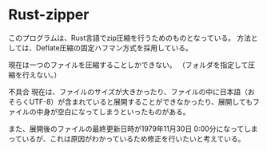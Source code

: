 # Rust-zipper

このプログラムは、Rust言語でzip圧縮を行うためのものとなっている。
方法としては、Deflate圧縮の固定ハフマン方式を採用している。

現在は一つのファイルを圧縮することしかできない。
（フォルダを指定して圧縮を行えない。）

不具合
現在は、ファイルのサイズが大きかったり、ファイルの中に日本語（おそらくUTF-8）が含まれていると展開することができなかったり、展開してもファイルの中身が空白になってしまうといったものがある。

また、展開後のファイルの最終更新日時が1979年11月30日 0:00分になってしまっているが、これは原因がわかっているため修正を行いたいと考えている。


